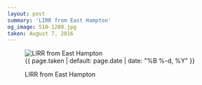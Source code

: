 ```yaml
---
layout: post
summary: 'LIRR from East Hampton'
og_image: 510-1280.jpg
taken: August 7, 2016
---
```


<figure class="post">
<img alt="LIRR from East Hampton" sizes="(min-width: 700px) 50vw, calc(100vw - 2rem)" src="{{ site.assets_url }}/510-640.jpg" srcset="{{ site.assets_url }}/510-1280.jpg 1280w, {{ site.assets_url }}/510-960.jpg 960w, {{ site.assets_url }}/510-640.jpg 640w, {{ site.assets_url }}/510-320.jpg 320w"/>
<figcaption>
<time>{{ page.taken | default: page.date | date: "%B %-d, %Y" }}</time>
<p>LIRR from East Hampton</p>
</figcaption>
</figure>
